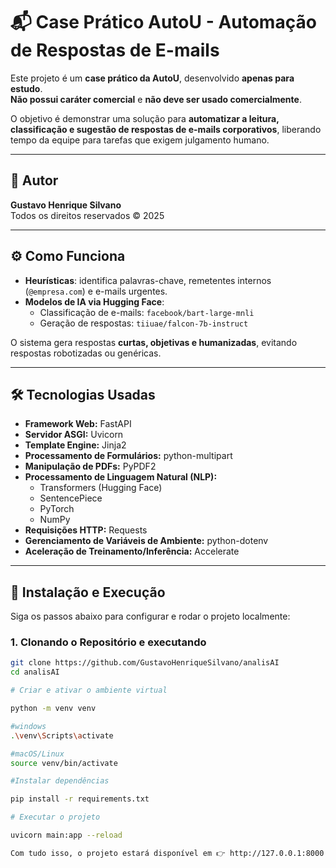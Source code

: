 # 📬 Case Prático AutoU - Automação de Respostas de E-mails

Este projeto é um **case prático da AutoU**, desenvolvido **apenas para estudo**.  
**Não possui caráter comercial** e **não deve ser usado comercialmente**.

O objetivo é demonstrar uma solução para **automatizar a leitura, classificação e sugestão de respostas de e-mails corporativos**, liberando tempo da equipe para tarefas que exigem julgamento humano.

---

## 👤 Autor

**Gustavo Henrique Silvano**  
Todos os direitos reservados © 2025

---

## ⚙️ Como Funciona

- **Heurísticas**: identifica palavras-chave, remetentes internos (`@empresa.com`) e e-mails urgentes.  
- **Modelos de IA via Hugging Face**:
  - Classificação de e-mails: `facebook/bart-large-mnli`
  - Geração de respostas: `tiiuae/falcon-7b-instruct`

O sistema gera respostas **curtas, objetivas e humanizadas**, evitando respostas robotizadas ou genéricas.

---

## 🛠 Tecnologias Usadas

- **Framework Web:** FastAPI  
- **Servidor ASGI:** Uvicorn  
- **Template Engine:** Jinja2  
- **Processamento de Formulários:** python-multipart  
- **Manipulação de PDFs:** PyPDF2  
- **Processamento de Linguagem Natural (NLP):**
  - Transformers (Hugging Face)
  - SentencePiece
  - PyTorch
  - NumPy
- **Requisições HTTP:** Requests  
- **Gerenciamento de Variáveis de Ambiente:** python-dotenv  
- **Aceleração de Treinamento/Inferência:** Accelerate

---

## 🚀 Instalação e Execução

Siga os passos abaixo para configurar e rodar o projeto localmente:

### 1. Clonando o Repositório e executando

```bash
git clone https://github.com/GustavoHenriqueSilvano/analisAI
cd analisAI

# Criar e ativar o ambiente virtual

python -m venv venv

#windows
.\venv\Scripts\activate  

#macOS/Linux
source venv/bin/activate  

#Instalar dependências

pip install -r requirements.txt

# Executar o projeto

uvicorn main:app --reload  

Com tudo isso, o projeto estará disponível em 👉 http://127.0.0.1:8000


